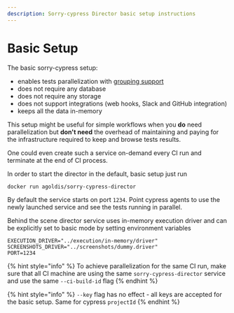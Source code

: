 ```yaml
---
description: Sorry-cypress Director basic setup instructions
---
```


# Basic Setup

The basic sorry-cypress setup:

* enables tests parallelization with [grouping support](https://docs.cypress.io/guides/guides/parallelization.html#Grouping-test-runs)
* does not require any database
* does not require any storage
* does not support integrations \(web hooks, Slack and GitHub integration\)
* keeps all the data in-memory

This setup might be useful for simple workflows when you **do** need parallelization but **don't need** the overhead of maintaining and paying for the infrastructure required to keep and browse tests results.

One could even create such a service on-demand every CI run and terminate at the end of CI process.

In order to start the director in the default, basic setup just run

```text
docker run agoldis/sorry-cypress-director
```

By default the service starts on port `1234`. Point cypress agents to use the newly launched service and see the tests running in parallel.

Behind the scene director service uses in-memory execution driver and can be explicitly set to basic mode by setting environment variables

```text
EXECUTION_DRIVER="../execution/in-memory/driver"
SCREENSHOTS_DRIVER="../screenshots/dummy.driver"
PORT=1234
```

{% hint style="info" %}
To achieve parallelization for the same CI run, make sure that all CI machine are using the same `sorry-cypress-director` service and use the same `--ci-build-id` flag
{% endhint %}

{% hint style="info" %}
`--key` flag has no effect - all keys are accepted for the basic setup. Same for cypress `projectId`
{% endhint %}



